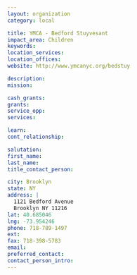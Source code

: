```yaml
---
layout: organization
category: local

title: YMCA - Bedford Stuyvesant
impact_area: Children
keywords: 
location_services: 
location_offices: 
website: http://www.ymcanyc.org/bedstuy

description: 
mission: 

cash_grants: 
grants: 
service_opp: 
services: 

learn: 
cont_relationship: 

salutation: 
first_name: 
last_name: 
title_contact_person: 

city: Brooklyn
state: NY
address: |
  1121 Bedford Avenue  
  Brooklyn NY 11216
lat: 40.685046
lng: -73.954246
phone: 718-789-1497
ext: 
fax: 718-398-5783
email: 
preferred_contact: 
contact_person_intro: 
---
```

